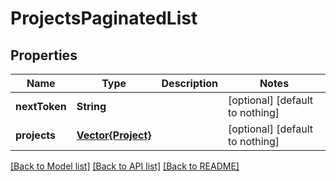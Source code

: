 # ProjectsPaginatedList


## Properties
Name | Type | Description | Notes
------------ | ------------- | ------------- | -------------
**nextToken** | **String** |  | [optional] [default to nothing]
**projects** | [**Vector{Project}**](Project.md) |  | [optional] [default to nothing]


[[Back to Model list]](../README.md#models) [[Back to API list]](../README.md#api-endpoints) [[Back to README]](../README.md)


